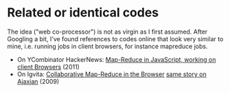 # Related or identical codes

The idea ("web co-processor") is not as virgin as I first assumed. After Googling a bit, I've found references to codes online that look very similar to mine, i.e. running jobs in client browsers, for instance mapreduce jobs.

* On YCombinator HackerNews: [Map-Reduce in JavaScript, working on client Browsers](http://news.ycombinator.com/item?id=1930681) (2011)
* On Igvita: [Collaborative Map-Reduce in the Browser](http://www.igvita.com/2009/03/03/collaborative-map-reduce-in-the-browser/) [same story on Ajaxian](http://ajaxian.com/archives/map-reduce-in-the-browser) (2009)
